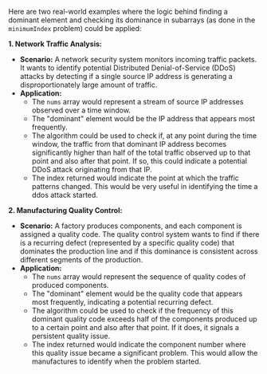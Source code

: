 Here are two real-world examples where the logic behind finding a dominant element and checking its dominance in subarrays (as done in the `minimumIndex` problem) could be applied:

**1. Network Traffic Analysis:**

* **Scenario:** A network security system monitors incoming traffic packets. It wants to identify potential Distributed Denial-of-Service (DDoS) attacks by detecting if a single source IP address is generating a disproportionately large amount of traffic.
* **Application:**
    * The `nums` array would represent a stream of source IP addresses observed over a time window.
    * The "dominant" element would be the IP address that appears most frequently.
    * The algorithm could be used to check if, at any point during the time window, the traffic from that dominant IP address becomes significantly higher than half of the total traffic observed up to that point and also after that point. If so, this could indicate a potential DDoS attack originating from that IP.
    * The index returned would indicate the point at which the traffic patterns changed. This would be very useful in identifying the time a ddos attack started.

**2. Manufacturing Quality Control:**

* **Scenario:** A factory produces components, and each component is assigned a quality code. The quality control system wants to find if there is a recurring defect (represented by a specific quality code) that dominates the production line and if this dominance is consistent across different segments of the production.
* **Application:**
    * The `nums` array would represent the sequence of quality codes of produced components.
    * The "dominant" element would be the quality code that appears most frequently, indicating a potential recurring defect.
    * The algorithm could be used to check if the frequency of this dominant quality code exceeds half of the components produced up to a certain point and also after that point. If it does, it signals a persistent quality issue.
    * The index returned would indicate the component number where this quality issue became a significant problem. This would allow the manufactures to identify when the problem started.
